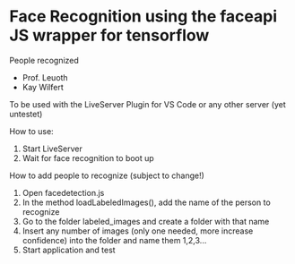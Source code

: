 # Face Recognition using the faceapi JS wrapper for tensorflow

People recognized
- Prof. Leuoth
- Kay Wilfert

To be used with the LiveServer Plugin for VS Code or any other server (yet untestet)

How to use:
1. Start LiveServer
2. Wait for face recognition to boot up

How to add people to recognize (subject to change!)
1. Open facedetection.js
2. In the method loadLabeledImages(), add the name of the person to recognize
3. Go to the folder labeled_images and create a folder with that name
4. Insert any number of images (only one needed, more increase confidence) into the folder and name them 1,2,3...
5. Start application and test

